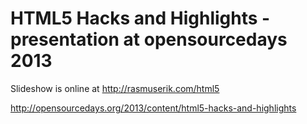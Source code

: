 # HTML5 Hacks and Highlights - presentation at opensourcedays 2013


Slideshow is online at http://rasmuserik.com/html5

http://opensourcedays.org/2013/content/html5-hacks-and-highlights
